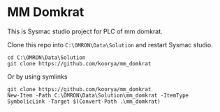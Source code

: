 # MM Domkrat
This is Sysmac studio project for PLC of mm domkrat.

Clone this repo into `C:\OMRON\Data\Solution` and restart Sysmac studio.

    cd C:\OMRON\Data\Solution
    git clone https://github.com/koorya/mm_domkrat


Or by using symlinks

    git clone https://github.com/koorya/mm_domkrat
    New-Item -Path C:\OMRON\Data\Solution\mm_domkrat -ItemType SymbolicLink -Target $(Convert-Path .\mm_domkrat)
